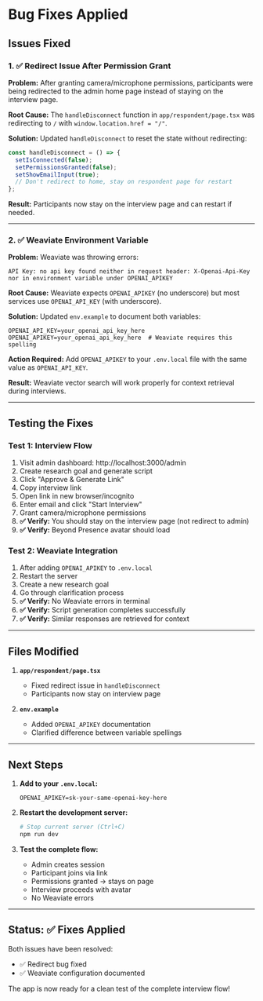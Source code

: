 # Bug Fixes Applied

## Issues Fixed

### 1. ✅ Redirect Issue After Permission Grant
**Problem:** After granting camera/microphone permissions, participants were being redirected to the admin home page instead of staying on the interview page.

**Root Cause:** The `handleDisconnect` function in `app/respondent/page.tsx` was redirecting to `/` with `window.location.href = "/"`.

**Solution:** Updated `handleDisconnect` to reset the state without redirecting:
```typescript
const handleDisconnect = () => {
  setIsConnected(false);
  setPermissionsGranted(false);
  setShowEmailInput(true);
  // Don't redirect to home, stay on respondent page for restart
};
```

**Result:** Participants now stay on the interview page and can restart if needed.

---

### 2. ✅ Weaviate Environment Variable
**Problem:** Weaviate was throwing errors:
```
API Key: no api key found neither in request header: X-Openai-Api-Key 
nor in environment variable under OPENAI_APIKEY
```

**Root Cause:** Weaviate expects `OPENAI_APIKEY` (no underscore) but most services use `OPENAI_API_KEY` (with underscore).

**Solution:** Updated `env.example` to document both variables:
```env
OPENAI_API_KEY=your_openai_api_key_here
OPENAI_APIKEY=your_openai_api_key_here  # Weaviate requires this spelling
```

**Action Required:** Add `OPENAI_APIKEY` to your `.env.local` file with the same value as `OPENAI_API_KEY`.

**Result:** Weaviate vector search will work properly for context retrieval during interviews.

---

## Testing the Fixes

### Test 1: Interview Flow
1. Visit admin dashboard: http://localhost:3000/admin
2. Create research goal and generate script
3. Click "Approve & Generate Link"
4. Copy interview link
5. Open link in new browser/incognito
6. Enter email and click "Start Interview"
7. Grant camera/microphone permissions
8. **✅ Verify:** You should stay on the interview page (not redirect to admin)
9. **✅ Verify:** Beyond Presence avatar should load

### Test 2: Weaviate Integration
1. After adding `OPENAI_APIKEY` to `.env.local`
2. Restart the server
3. Create a new research goal
4. Go through clarification process
5. **✅ Verify:** No Weaviate errors in terminal
6. **✅ Verify:** Script generation completes successfully
7. **✅ Verify:** Similar responses are retrieved for context

---

## Files Modified

1. **`app/respondent/page.tsx`**
   - Fixed redirect issue in `handleDisconnect`
   - Participants now stay on interview page

2. **`env.example`**
   - Added `OPENAI_APIKEY` documentation
   - Clarified difference between variable spellings

---

## Next Steps

1. **Add to your `.env.local`:**
   ```env
   OPENAI_APIKEY=sk-your-same-openai-key-here
   ```

2. **Restart the development server:**
   ```bash
   # Stop current server (Ctrl+C)
   npm run dev
   ```

3. **Test the complete flow:**
   - Admin creates session
   - Participant joins via link
   - Permissions granted → stays on page
   - Interview proceeds with avatar
   - No Weaviate errors

---

## Status: ✅ Fixes Applied

Both issues have been resolved:
- ✅ Redirect bug fixed
- ✅ Weaviate configuration documented

The app is now ready for a clean test of the complete interview flow!
